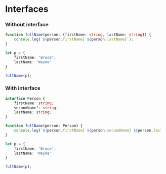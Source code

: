 # Interfaces

### Without interface

```typescript
function fullName(person: {firstName: string, lastName: string}) {
    console.log(`${person.firstName} ${person.lastName}`);
}

let p = {
    firstName: 'Bruce',
    lastName: 'Wayne'
}

fullName(p);
```

### With interface

```typescript
interface Person {
    firstName: string;
    secondName?: string;
    lastName: string;
}

function fullName(person: Person) {
    console.log(`${person.firstName} ${person.secondName} ${person.lastName}`);
}

let p = {
    firstName: 'Bruce',
    lastName: 'Wayne'
}

fullName(p);
```